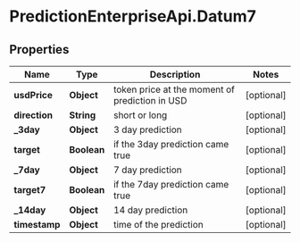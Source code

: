 # PredictionEnterpriseApi.Datum7

## Properties
Name | Type | Description | Notes
------------ | ------------- | ------------- | -------------
**usdPrice** | **Object** | token price at the moment of prediction in USD | [optional] 
**direction** | **String** | short or long | [optional] 
**_3day** | **Object** | 3 day prediction | [optional] 
**target** | **Boolean** | if the 3day prediction came true | [optional] 
**_7day** | **Object** | 7 day prediction | [optional] 
**target7** | **Boolean** | if the 7day prediction came true | [optional] 
**_14day** | **Object** | 14 day prediction | [optional] 
**timestamp** | **Object** | time of the prediction | [optional] 


